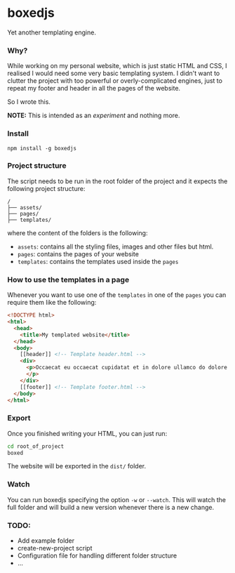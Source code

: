 # boxedjs
Yet another templating engine.

### Why?
While working on my personal website, which is just static HTML and CSS, I realised I would need some very basic templating system.
I didn't want to clutter the project with too powerful or overly-complicated engines, just to repeat my footer and header in all the pages of the website.

So I wrote this.

**NOTE:** This is intended as an *experiment* and nothing more.


### Install

```
npm install -g boxedjs
```

### Project structure
The script needs to be run in the root folder of the project and it expects the following project structure:
```
/
├── assets/
├── pages/
├── templates/
```
where the content of the folders is the following:
- `assets`: contains all the styling files, images and other files but html.
- `pages`: contains the pages of your website
- `templates`: contains the templates used inside the `pages`

### How to use the templates in a page
Whenever you want to use one of the `templates` in one of the `pages` you can require them like the following:
```html
<!DOCTYPE html>
<html>
  <head>
    <title>My templated website</title>
  </head>
  <body>
    [[header]] <!-- Template header.html -->
    <div>
      <p>Occaecat eu occaecat cupidatat et in dolore ullamco do dolore laboris magna deserunt in fugiat aute irure occaecat veniam tempor fugiat qui cillum ad aliquip dolore labore pariatur ut dolore est sit minim amet irure.
      </p>
    </div>
    [[footer]] <!-- Template footer.html -->
  </body>
</html>

```

### Export
Once you finished writing your HTML, you can just run:
```bash
cd root_of_project
boxed
```
The website will be exported in the `dist/` folder.

### Watch
You can run boxedjs specifying the option `-w` or `--watch`.
This will watch the full folder and will build a new version whenever there is a new change.

### TODO:
- Add example folder
- create-new-project script
- Configuration file for handling different folder structure
- ...
